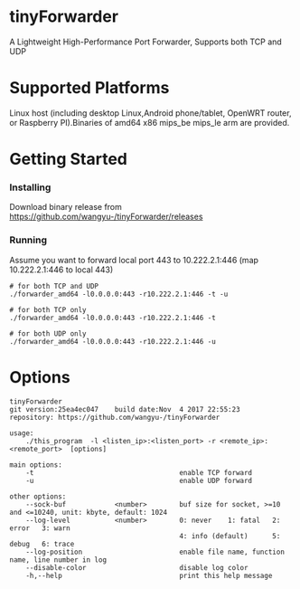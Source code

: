 # tinyForwarder
A Lightweight High-Performance Port Forwarder, Supports both TCP and UDP 

# Supported Platforms
Linux host (including desktop Linux,Android phone/tablet, OpenWRT router, or Raspberry PI).Binaries of amd64 x86 mips_be mips_le arm are provided.

# Getting Started

### Installing

Download binary release from https://github.com/wangyu-/tinyForwarder/releases

### Running
Assume you want to forward local port 443 to 10.222.2.1:446 (map 10.222.2.1:446 to local 443)
```
# for both TCP and UDP
./forwarder_amd64 -l0.0.0.0:443 -r10.222.2.1:446 -t -u

# for both TCP only
./forwarder_amd64 -l0.0.0.0:443 -r10.222.2.1:446 -t

# for both UDP only
./forwarder_amd64 -l0.0.0.0:443 -r10.222.2.1:446 -u
```

# Options
```
tinyForwarder
git version:25ea4ec047    build date:Nov  4 2017 22:55:23
repository: https://github.com/wangyu-/tinyForwarder

usage:
    ./this_program  -l <listen_ip>:<listen_port> -r <remote_ip>:<remote_port>  [options]

main options:
    -t                                    enable TCP forward
    -u                                    enable UDP forward

other options:
    --sock-buf            <number>        buf size for socket, >=10 and <=10240, unit: kbyte, default: 1024
    --log-level           <number>        0: never    1: fatal   2: error   3: warn
                                          4: info (default)      5: debug   6: trace
    --log-position                        enable file name, function name, line number in log
    --disable-color                       disable log color
    -h,--help                             print this help message
```
